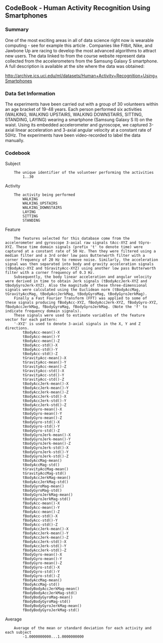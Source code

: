 ## CodeBook - Human Activity Recognition Using Smartphones ##

### Summary ##

One of the most exciting areas in all of data science right now is wearable computing - see for example this article . Companies like Fitbit, Nike, and Jawbone Up are racing to develop the most advanced algorithms to attract new users. The data linked to from the course website represent data collected from the accelerometers from the Samsung Galaxy S smartphone. A full description is available at the site where the data was obtained: 

http://archive.ics.uci.edu/ml/datasets/Human+Activity+Recognition+Using+Smartphones

### Data Set Information ##

The experiments have been carried out with a group of 30 volunteers within an age bracket of 19-48 years. Each person performed six activities (WALKING, WALKING UPSTAIRS, WALKING DOWNSTAIRS, SITTING, STANDING, LAYING) wearing a smartphone (Samsung Galaxy S II) on the waist. Using its embedded accelerometer and gyroscope, we captured 3-axial linear acceleration and 3-axial angular velocity at a constant rate of 50Hz. The experiments have been video-recorded to label the data manually. 


### Codebook ##

Subject			

		The unique identifier of the volunteer performing the activities
			1..30		
		
Activity

		The activity being performed
			WALKING
			WALKING_UPSTAIRS
			WALKING_DOWNSTAIRS
			LAYING
			SITTING
			STANDING
		

Feature

		The features selected for this database come from the accelerometer and gyroscope 3-axial raw signals tAcc-XYZ and tGyro-XYZ. These time domain signals (prefix 't' to denote time) were captured at a constant rate of 50 Hz. Then they were filtered using a median filter and a 3rd order low pass Butterworth filter with a corner frequency of 20 Hz to remove noise. Similarly, the acceleration signal was then separated into body and gravity acceleration signals (tBodyAcc-XYZ and tGravityAcc-XYZ) using another low pass Butterworth filter with a corner frequency of 0.3 Hz. 
		Subsequently, the body linear acceleration and angular velocity were derived in time to obtain Jerk signals (tBodyAccJerk-XYZ and tBodyGyroJerk-XYZ). Also the magnitude of these three-dimensional signals were calculated using the Euclidean norm (tBodyAccMag, tGravityAccMag, tBodyAccJerkMag, tBodyGyroMag, tBodyGyroJerkMag). 
		Finally a Fast Fourier Transform (FFT) was applied to some of these signals producing fBodyAcc-XYZ, fBodyAccJerk-XYZ, fBodyGyro-XYZ, fBodyAccJerkMag, fBodyGyroMag, fBodyGyroJerkMag. (Note the 'f' to indicate frequency domain signals). 
		These signals were used to estimate variables of the feature vector for each pattern:  
		'-XYZ' is used to denote 3-axial signals in the X, Y and Z directions.
			tBodyAcc-mean()-X
        	tBodyAcc-mean()-Y           
			tBodyAcc-mean()-Z           
			tBodyAcc-std()-X            
			tBodyAcc-std()-Y            
			tBodyAcc-std()-Z           
			tGravityAcc-mean()-X        
			tGravityAcc-mean()-Y        
			tGravityAcc-mean()-Z        
			tGravityAcc-std()-X         
			tGravityAcc-std()-Y         
			tGravityAcc-std()-Z        
			tBodyAccJerk-mean()-X       
			tBodyAccJerk-mean()-Y       
			tBodyAccJerk-mean()-Z       
			tBodyAccJerk-std()-X        
			tBodyAccJerk-std()-Y        
			tBodyAccJerk-std()-Z       
			tBodyGyro-mean()-X          
			tBodyGyro-mean()-Y          
			tBodyGyro-mean()-Z          
			tBodyGyro-std()-X           
			tBodyGyro-std()-Y           
			tBodyGyro-std()-Z          
			tBodyGyroJerk-mean()-X      
			tBodyGyroJerk-mean()-Y      
			tBodyGyroJerk-mean()-Z      
			tBodyGyroJerk-std()-X       
			tBodyGyroJerk-std()-Y       
			tBodyGyroJerk-std()-Z      
			tBodyAccMag-mean()          
			tBodyAccMag-std()           
			tGravityAccMag-mean()       
			tGravityAccMag-std()        
			tBodyAccJerkMag-mean()      
			tBodyAccJerkMag-std()      
			tBodyGyroMag-mean()         
			tBodyGyroMag-std()          
			tBodyGyroJerkMag-mean()     
			tBodyGyroJerkMag-std()      
			fBodyAcc-mean()-X           
			fBodyAcc-mean()-Y          
			fBodyAcc-mean()-Z           
			fBodyAcc-std()-X            
			fBodyAcc-std()-Y            
			fBodyAcc-std()-Z            
			fBodyAccJerk-mean()-X       
			fBodyAccJerk-mean()-Y      
			fBodyAccJerk-mean()-Z       
			fBodyAccJerk-std()-X        
			fBodyAccJerk-std()-Y        
			fBodyAccJerk-std()-Z        
			fBodyGyro-mean()-X          
			fBodyGyro-mean()-Y         
			fBodyGyro-mean()-Z          
			fBodyGyro-std()-X           
			fBodyGyro-std()-Y           
			fBodyGyro-std()-Z           
			fBodyAccMag-mean()          
			fBodyAccMag-std()          
			fBodyBodyAccJerkMag-mean()  
			fBodyBodyAccJerkMag-std()   
			fBodyBodyGyroMag-mean()     
			fBodyBodyGyroMag-std()      
			fBodyBodyGyroJerkMag-mean() 
			fBodyBodyGyroJerkMag-std() 
 
Average
	
		Average of the mean or standard deviation for each activity and each subject
			-1.0000000000...1.0000000000